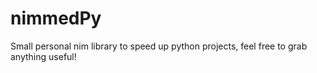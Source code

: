 # nimmedPy
Small personal nim library to speed up python projects, feel free to grab anything useful!

